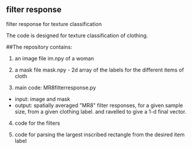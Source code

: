 
## filter response
filter response for texture classification


The code is designed for texture classification of clothing.

##The repository contains:

1. an image file im.npy of a woman

2. a mask file mask.npy - 2d array of the labels for the different items of cloth

3. main code: MR8filterresponse.py
 - input: image and mask
 - output: spatially averaged "MR8" filter responses, for a given sample size, from a given clothing label.
          and ravelled to give a 1-d final vector.

4. code for the filters

5. code for parsing the largest inscribed rectangle from the desired item label


